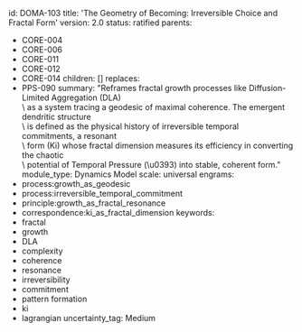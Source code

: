 id: DOMA-103
title: 'The Geometry of Becoming: Irreversible Choice and Fractal Form'
version: 2.0
status: ratified
parents:
- CORE-004
- CORE-006
- CORE-011
- CORE-012
- CORE-014
children: []
replaces:
- PPS-090
summary: "Reframes fractal growth processes like Diffusion-Limited Aggregation (DLA)\
  \ as a system tracing a geodesic of maximal coherence. The emergent dendritic structure\
  \ is defined as the physical history of irreversible temporal commitments, a resonant\
  \ form (Ki) whose fractal dimension measures its efficiency in converting the chaotic\
  \ potential of Temporal Pressure (\u0393) into stable, coherent form."
module_type: Dynamics Model
scale: universal
engrams:
- process:growth_as_geodesic
- process:irreversible_temporal_commitment
- principle:growth_as_fractal_resonance
- correspondence:ki_as_fractal_dimension
keywords:
- fractal
- growth
- DLA
- complexity
- coherence
- resonance
- irreversibility
- commitment
- pattern formation
- ki
- lagrangian
uncertainty_tag: Medium
